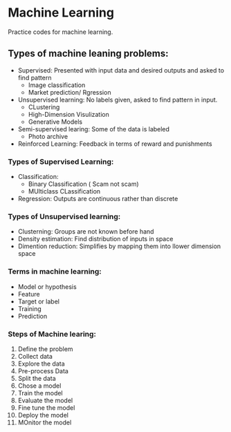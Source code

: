 # Machine Learning
Practice codes for machine learning.
## Types of machine leaning problems:
* Supervised: Presented with input data and desired outputs and asked to find pattern
  * Image classification 
  * Market prediction/ Rgression
* Unsupervised learning: No labels given, asked to find pattern in input.
  * CLustering
  * High-Dimension Visulization
  * Generative Models
* Semi-supervised learing: Some of the data is labeled
  * Photo archive
* Reinforced Learning: Feedback in terms of reward and punishments
### Types of Supervised Learning:
  * Classification:
    * Binary Classification ( Scam not scam)
    * MUlticlass CLassification
  * Regression: Outputs are continuous rather than discrete
### Types of Unsupervised learning:
  * Clusterning: Groups are not known before hand
  * Density estimation: Find distribution of inputs in space
  * Dimention reduction: Simplifies by mapping them into llower dimension space
### Terms in machine learning:
  * Model or hypothesis
  * Feature
  * Target or label
  * Training
  * Prediction
### Steps of Machine learing:
1. Define the problem
2. Collect data
3. Explore the data
4. Pre-process Data
5. Split the data
6. Chose a model
7. Train the model
8. Evaluate the model
9. Fine tune the model
10. Deploy the model
11. MOnitor the model
